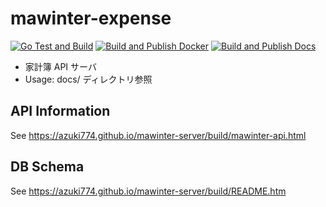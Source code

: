 # mawinter-expense
[![Go Test and Build](https://github.com/azuki774/mawinter-server/actions/workflows/go.yml/badge.svg)](https://github.com/azuki774/mawinter-server/actions/workflows/go.yml)
[![Build and Publish Docker](https://github.com/azuki774/mawinter-server/actions/workflows/publish.yml/badge.svg)](https://github.com/azuki774/mawinter-server/actions/workflows/publish.yml)
[![Build and Publish Docs](https://github.com/azuki774/mawinter-server/actions/workflows/publish-doc.yml/badge.svg?branch=master)](https://github.com/azuki774/mawinter-server/actions/workflows/publish-doc.yml)

- 家計簿 API サーバ
- Usage: docs/ ディレクトリ参照


## API Information
See https://azuki774.github.io/mawinter-server/build/mawinter-api.html
## DB Schema
See https://azuki774.github.io/mawinter-server/build/README.htm
